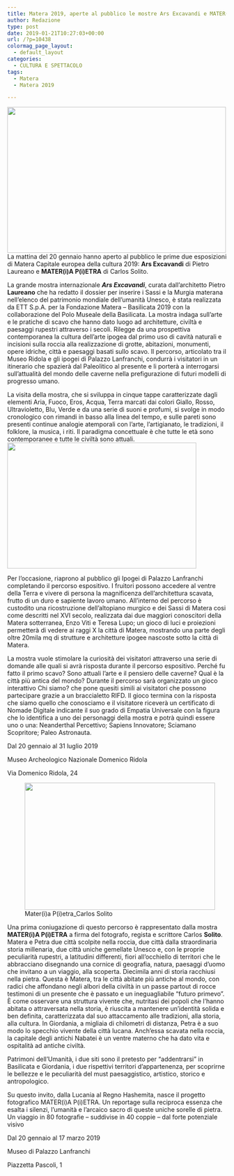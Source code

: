 ```yaml
---
title: Matera 2019, aperte al pubblico le mostre Ars Excavandi e MATER(i)A P(i)ETRA
author: Redazione
type: post
date: 2019-01-21T10:27:03+00:00
url: /?p=10438
colormag_page_layout:
  - default_layout
categories:
  - CULTURA E SPETTACOLO
tags:
  - Matera
  - Matera 2019

---
```

<img decoding="async" loading="lazy" class="alignleft wp-image-10444 " src="https://progressonline.it/wp-content/uploads/2019/01/Ars-Excavandi_Museo-Ridola_1-1024x683.jpg" alt="" width="502" height="335" />La mattina del 20 gennaio hanno aperto al pubblico le prime due esposizioni di Matera Capitale europea della cultura 2019: **Ars Excavandi** di Pietro Laureano e **MATER(i)A P(i)ETRA** di Carlos Solito.

La grande mostra internazionale _**Ars Excavandi**_, curata dall’architetto Pietro **Laureano** che ha redatto il dossier per inserire i Sassi e la Murgia materana nell’elenco del patrimonio mondiale dell’umanità Unesco, è stata realizzata da ETT S.p.A. per la Fondazione Matera &#8211; Basilicata 2019 con la collaborazione del Polo Museale della Basilicata. La mostra indaga sull’arte e le pratiche di scavo che hanno dato luogo ad architetture, civiltà e paesaggi rupestri attraverso i secoli. Rilegge da una prospettiva contemporanea la cultura dell’arte ipogea dal primo uso di cavità naturali e incisioni sulla roccia alla realizzazione di grotte, abitazioni, monumenti, opere idriche, città e paesaggi basati sullo scavo. Il percorso, articolato tra il Museo Ridola e gli ipogei di Palazzo Lanfranchi, condurrà i visitatori in un itinerario che spazierà dal Paleolitico al presente e li porterà a interrogarsi sull’attualità del mondo delle caverne nella prefigurazione di futuri modelli di progresso umano.

La visita della mostra, che si sviluppa in cinque tappe caratterizzate dagli elementi Aria, Fuoco, Eros, Acqua, Terra marcati dai colori Giallo, Rosso, Ultravioletto, Blu, Verde e da una serie di suoni e profumi, si svolge in modo cronologico con rimandi in basso alla linea del tempo, e sulle pareti sono presenti continue analogie atemporali con l’arte, l’artigianato, le tradizioni, il folklore, la musica, i riti. Il paradigma concettuale è che tutte le età sono contemporanee e tutte le civiltà sono attuali.<img decoding="async" loading="lazy" class="alignright wp-image-10443 " src="https://progressonline.it/wp-content/uploads/2019/01/Ars_Excavandi_Ipogei-Palazzo-Lanfranchi-1024x683.jpg" alt="" width="434" height="289" />

Per l’occasione, riaprono al pubblico gli Ipogei di Palazzo Lanfranchi completando il percorso espositivo. I fruitori possono accedere al ventre della Terra e vivere di persona la magnificenza dell’architettura scavata, frutto di un duro e sapiente lavoro umano. All’interno del percorso è custodito una ricostruzione dell’altopiano murgico e dei Sassi di Matera cosi come descritti nel XVI secolo, realizzata dai due maggiori conoscitori della Matera sotterranea, Enzo Viti e Teresa Lupo; un gioco di luci e proiezioni permetterà di vedere ai raggi X la città di Matera, mostrando una parte degli oltre 20mila mq di strutture e architetture ipogee nascoste sotto la città di Matera.

La mostra vuole stimolare la curiosità dei visitatori attraverso una serie di domande alle quali si avrà risposta durante il percorso espositivo. Perché fu fatto il primo scavo? Sono attuali l’arte e il pensiero delle caverne? Qual è la città più antica del mondo? Durante il percorso sarà organizzato un gioco interattivo Chi siamo? che pone quesiti simili ai visitatori che possono partecipare grazie a un braccialetto RIFD. Il gioco termina con la risposta che siamo quello che conosciamo e il visitatore riceverà un certificato di Nomade Digitale indicante il suo grado di Empatia Universale con la figura che lo identifica a uno dei personaggi della mostra e potrà quindi essere uno o una: Neanderthal Percettivo; Sapiens Innovatore; Sciamano Scopritore; Paleo Astronauta.

Dal 20 gennaio al 31 luglio 2019

Museo Archeologico Nazionale Domenico Ridola

Via Domenico Ridola, 24

<!--nextpage-->

<figure id="attachment_10439" aria-describedby="caption-attachment-10439" style="width: 437px" class="wp-caption alignleft"><img decoding="async" loading="lazy" class="wp-image-10439 " src="https://progressonline.it/wp-content/uploads/2019/01/Materia-Pietra_Carlos-Solito-1024x683.jpg" alt="" width="437" height="292" /><figcaption id="caption-attachment-10439" class="wp-caption-text">Mater(i)a P(i)etra_Carlos Solito</figcaption></figure>

Una prima coniugazione di questo percorso è rappresentato dalla mostra **MATER(i)A P(i)ETRA** a firma del fotografo, regista e scrittore Carlos **Solito**.  Matera e Petra due città scolpite nella roccia, due città dalla straordinaria storia millenaria, due città uniche gemellate Unesco e, con le proprie peculiarità rupestri, a latitudini differenti, fiori all’occhiello di territori che le abbracciano disegnando una cornice di geografia, natura, paesaggi d’uomo che invitano a un viaggio, alla scoperta. Diecimila anni di storia racchiusi nella pietra. Questa è Matera, tra le città abitate più antiche al mondo, con radici che affondano negli albori della civiltà in un passe partout di rocce testimoni di un presente che è passato e un ineguagliabile “futuro primevo”. È come osservare una struttura vivente che, nutritasi dei popoli che l’hanno abitata o attraversata nella storia, è riuscita a mantenere un’identità solida e ben definita, caratterizzata dal suo attaccamento alle tradizioni, alla storia, alla cultura. In Giordania, a migliaia di chilometri di distanza, Petra è a suo modo lo specchio vivente della città lucana. Anch’essa scavata nella roccia, la capitale degli antichi Nabatei è un ventre materno che ha dato vita e ospitalità ad antiche civiltà.

Patrimoni dell’Umanità, i due siti sono il pretesto per “addentrarsi” in Basilicata e Giordania, i due rispettivi territori d&#8217;appartenenza, per scoprirne le bellezze e le peculiarità del must paesaggistico, artistico, storico e antropologico.

Su questo invito, dalla Lucania al Regno Hashemita, nasce il progetto fotografico MATER(i)A P(i)ETRA. Un reportage sulla reciproca essenza che esalta i silenzi, l’umanità e l’arcaico sacro di queste uniche sorelle di pietra. Un viaggio in 80 fotografie &#8211; suddivise in 40 coppie &#8211; dal forte potenziale visivo

Dal 20 gennaio al 17 marzo 2019

Museo di Palazzo Lanfranchi

Piazzetta Pascoli, 1